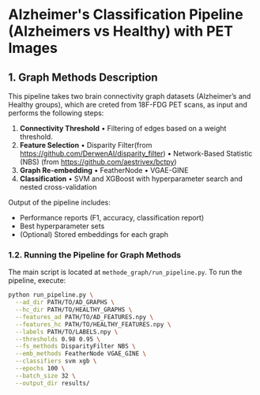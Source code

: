 # Alzheimer's Classification Pipeline (Alzheimers vs Healthy) with PET Images

## 1. Graph Methods Description

This pipeline takes two brain connectivity graph datasets (Alzheimer’s and Healthy groups), which are creted from 18F-FDG PET scans, as input and performs the following steps:

1. **Connectivity Threshold**
   • Filtering of edges based on a weight threshold.
2. **Feature Selection**
   • Disparity Filter(from https://github.com/DerwenAI/disparity_filter)
   • Network-Based Statistic (NBS) (from https://github.com/aestrivex/bctpy)
3. **Graph Re-embedding**
   • FeatherNode 
   • VGAE-GINE 
4. **Classification**
   • SVM and XGBoost with hyperparameter search and nested cross-validation

Output of the pipeline includes:

* Performance reports (F1, accuracy, classification report)
* Best hyperparameter sets
* (Optional) Stored embeddings for each graph

### 1.2. Running the Pipeline for Graph Methods

The main script is located at `methode_graph/run_pipeline.py`. To run the pipeline, execute:

```bash
python run_pipeline.py \
  --ad_dir PATH/TO/AD_GRAPHS \
  --hc_dir PATH/TO/HEALTHY_GRAPHS \
  --features_ad PATH/TO/AD_FEATURES.npy \
  --features_hc PATH/TO/HEALTHY_FEATURES.npy \
  --labels PATH/TO/LABELS.npy \
  --thresholds 0.98 0.95 \
  --fs_methods DisparityFilter NBS \
  --emb_methods FeatherNode VGAE_GINE \
  --classifiers svm xgb \
  --epochs 100 \
  --batch_size 32 \
  --output_dir results/
```
